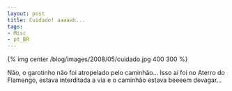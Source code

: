 ```yaml
---
layout: post
title: Cuidado! aaaaah...
tags:
- Misc
- pt_BR
---
```

{% img center /blog/images/2008/05/cuidado.jpg 400 300 %}

Não, o garotinho não foi atropelado pelo caminhão... Isso aí foi no Aterro do Flamengo, estava interditada a via e o caminhão estava beeeem devagar...
